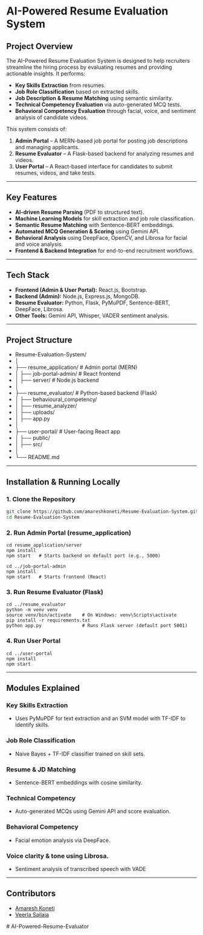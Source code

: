 # AI-Powered Resume Evaluation System

## **Project Overview**
The AI-Powered Resume Evaluation System is designed to help recruiters streamline the hiring process by evaluating resumes and providing actionable insights. It performs:
- **Key Skills Extraction** from resumes.
- **Job Role Classification** based on extracted skills.
- **Job Description & Resume Matching** using semantic similarity.
- **Technical Competency Evaluation** via auto-generated MCQ tests.
- **Behavioral Competency Evaluation** through facial, voice, and sentiment analysis of candidate videos.

This system consists of:
1. **Admin Portal** – A MERN-based job portal for posting job descriptions and managing applicants.  
2. **Resume Evaluator** – A Flask-based backend for analyzing resumes and videos.  
3. **User Portal** – A React-based interface for candidates to submit resumes, videos, and take tests.

---

## **Key Features**
- **AI-driven Resume Parsing** (PDF to structured text).
- **Machine Learning Models** for skill extraction and job role classification.
- **Semantic Resume Matching** with Sentence-BERT embeddings.
- **Automated MCQ Generation & Scoring** using Gemini API.
- **Behavioral Analysis** using DeepFace, OpenCV, and Librosa for facial and voice analysis.
- **Frontend & Backend Integration** for end-to-end recruitment workflows.

---

## **Tech Stack**
- **Frontend (Admin & User Portal):** React.js, Bootstrap.
- **Backend (Admin):** Node.js, Express.js, MongoDB.
- **Resume Evaluator:** Python, Flask, PyMuPDF, Sentence-BERT, DeepFace, Librosa.
- **Other Tools:** Gemini API, Whisper, VADER sentiment analysis.

---

## **Project Structure**
- Resume-Evaluation-System/
- │
- ├── resume_application/ # Admin portal (MERN)
- │ ├── job-portal-admin/ # React frontend
- │ ├── server/ # Node.js backend
- │
- ├── resume_evaluator/ # Python-based backend (Flask)
- │ ├── behavioural_competency/
- │ ├── resume_analyzer/
- │ ├── uploads/
- │ ├── app.py
- │
- ├── user-portal/ # User-facing React app
- │ ├── public/
- │ ├── src/
- │
- └── README.md
  
---

## **Installation & Running Locally**

### **1. Clone the Repository**
```bash
git clone https://github.com/amareshkoneti/Resume-Evaluation-System.git
cd Resume-Evaluation-System
```

### **2. Run Admin Portal (resume_application)**
```
cd resume_application/server
npm install
npm start   # Starts backend on default port (e.g., 5000)

cd ../job-portal-admin
npm install
npm start   # Starts frontend (React)
```

### **3. Run Resume Evaluator (Flask)**
```
cd ../resume_evaluator
python -m venv venv
source venv/bin/activate    # On Windows: venv\Scripts\activate
pip install -r requirements.txt
python app.py               # Runs Flask server (default port 5001)
```

### **4. Run User Portal**
```
cd ../user-portal
npm install
npm start
```
--- 

## **Modules Explained**
### **Key Skills Extraction**
- Uses PyMuPDF for text extraction and an SVM model with TF-IDF to identify skills.

### **Job Role Classification**
- Naive Bayes + TF-IDF classifier trained on skill sets.

### **Resume & JD Matching**
- Sentence-BERT embeddings with cosine similarity.

### **Technical Competency**
- Auto-generated MCQs using Gemini API and score evaluation.

### **Behavioral Competency**
- Facial emotion analysis via DeepFace.

### **Voice clarity & tone using Librosa.**
- Sentiment analysis of transcribed speech with VADE
---
## **Contributors**
- [Amaresh Koneti](https://github.com/amareshkoneti)
- [Veerla Sailaja](https://github.com/Sailajayadav)

#   A I - P o w e r e d - R e s u m e - E v a l u a t o r  
 